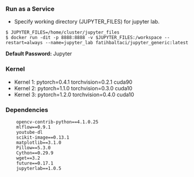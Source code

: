 ### Run as a Service

- Specify working directory (JUPYTER_FILES) for jupyter lab. 
```
$ JUPYTER_FILES=/home/cluster/jupyter_files
$ docker run -dit -p 8888:8888 -v $JUPYTER_FILES:/workspace --restart=always --name=jupyter_lab fatihbaltaci/jupyter_generic:latest
```

**Default Password:** Jupyter

### Kernel

- Kernel 1: pytorch=0.4.1 torchvision=0.2.1 cuda90
- Kernel 2: pytorch=1.1.0 torchvision=0.3.0 cuda10
- Kernel 3: pytorch=1.2.0 torchvision=0.4.0 cuda10


### Dependencies

```
	opencv-contrib-python==4.1.0.25
	mlflow==0.9.1 
	youtube-dl 
	scikit-image==0.13.1 
	matplotlib==3.1.0 
	Pillow==5.3.0 
	Cython==0.29.9 
	wget==3.2 
	future==0.17.1 
	jupyterlab==1.0.5
```


